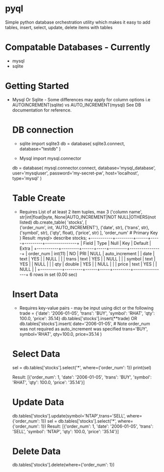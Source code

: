 # pyql

Simple python database orchestration utility which makes it easy to add tables, insert, select, update, delete items with tables

# Compatable Databases - Currently

- mysql
- sqlite

# Getting Started 

- Mysql Or Sqlite - Some differences may apply for column options i.e AUTOINCREMENT(sqlite) vs AUTO_INCREMENT(mysql)
    See DB documentation for reference.

    # DB connection
    - sqlite
    import sqlite3
    db = database(
        sqlite3.connect, 
        database="testdb"
        )

    - Mysql
    import mysql.connector
    
    db = database(
        mysql.connector.connect,
        database='mysql_database',
        user='mysqluser',
        password='my-secret-pw',
        host='localhost',
        type='mysql'
        )
    
    # Table Create

    - Requires List of at least 2 item tuples, max 3
    ('column name', str|int|float|byte, None|AUTO_INCREMENT|NOT NULL|OTHERS(not listed)
    db.create_table(
        'stocks', 
        [    
            ('order_num', int, 'AUTO_INCREMENT'),
            ('date', str),
            ('trans', str),
            ('symbol', str),
            ('qty', float),
            ('price', str)
        ], 
        'order_num' # Primary Key 
    )
    Result:
        mysql> describe stocks;
        +-----------+---------+------+-----+---------+----------------+
        | Field     | Type    | Null | Key | Default | Extra          |
        +-----------+---------+------+-----+---------+----------------+
        | order_num | int(11) | NO   | PRI | NULL    | auto_increment |
        | date      | text    | YES  |     | NULL    |                |
        | trans     | text    | YES  |     | NULL    |                |
        | symbol    | text    | YES  |     | NULL    |                |
        | qty       | double  | YES  |     | NULL    |                |
        | price     | text    | YES  |     | NULL    |                |
        +-----------+---------+------+-----+---------+----------------+
        6 rows in set (0.00 sec)

    # Insert Data 

    - Requires key-value pairs - may be input using dict or the following
    trade = {'date': '2006-01-05', 'trans': 'BUY', 'symbol': 'RHAT', 'qty': 100.0, 'price': 35.14}
    db.tables['stocks'].insert(**trade)
        OR
    db.tables['stocks'].insert(
        date='2006-01-05', # Note order_num was not required as auto_increment was specified
        trans='BUY',
        symbol='RHAT',
        qty=100.0,
        price=35.14
    )
    # Select Data

    sel = db.tables['stocks'].select('*', where={'order_num': 1})
    print(sel)
    
    Result:
        [{'order_num': 1, 'date': '2006-01-05', 'trans': 'BUY', 'symbol': 'RHAT', 'qty': 100.0, 'price': '35.14'}]
    
    # Update Data
    
    db.tables['stocks'].update(symbol='NTAP',trans='SELL', where={'order_num': 1})
    sel = db.tables['stocks'].select('*', where={'order_num': 1})
    Result:
        [{'order_num': 1, 'date': '2006-01-05', 'trans': 'SELL', 'symbol': 'NTAP', 'qty': 100.0, 'price': '35.14'}]

    # Delete Data 

    db.tables['stocks'].delete(where={'order_num': 1})

